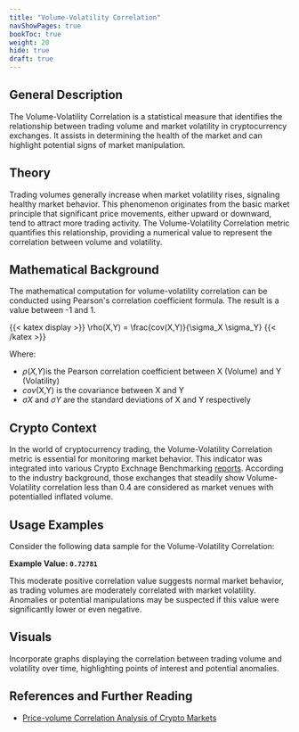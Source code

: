 ```yaml
---
title: "Volume-Volatility Correlation"
navShowPages: true
bookToc: true
weight: 20
hide: true
draft: true
---
```


## General Description

The Volume-Volatility Correlation is a statistical measure that identifies the relationship between trading volume and market volatility in cryptocurrency exchanges. It assists in determining the health of the market and can highlight potential signs of market manipulation.

## Theory

Trading volumes generally increase when market volatility rises, signaling healthy market behavior. This phenomenon originates from the basic market principle that significant price movements, either upward or downward, tend to attract more trading activity. The Volume-Volatility Correlation metric quantifies this relationship, providing a numerical value to represent the correlation between volume and volatility.

## Mathematical Background

The mathematical computation for volume-volatility correlation can be conducted using Pearson's correlation coefficient formula. The result is a value between -1 and 1.

{{< katex display >}}
\rho(X,Y) = \frac{cov(X,Y)}{\sigma_X \sigma_Y}
{{< /katex >}}

Where:

- _ρ_(_X,Y_)is the Pearson correlation coefficient between X (Volume) and Y (Volatility)
- _cov_(X,Y) is the covariance between X and Y
- _σX_ and _σY_ are the standard deviations of X and Y respectively

## Crypto Context

In the world of cryptocurrency trading, the Volume-Volatility Correlation metric is essential for monitoring market behavior. This indicator was integrated into various Crypto Exchnage Benchmarking [reports](https://cointelegraph.com/news/cryptocompare-launches-exchange-benchmark-in-response-to-concerns-over-false-volume-reporting). According to the industry background, those exchanges that steadily show Volume-Volatility correlation less than 0.4 are considered as market venues with potentialled inflated volume. 

## Usage Examples

Consider the following data sample for the Volume-Volatility Correlation:

**Example Value: `0.72781`**

This moderate positive correlation value suggests normal market behavior, as trading volumes are moderately correlated with market volatility. Anomalies or potential manipulations may be suspected if this value were significantly lower or even negative.

## Visuals

Incorporate graphs displaying the correlation between trading volume and volatility over time, highlighting points of interest and potential anomalies.

## References and Further Reading

- [Price-volume Correlation Analysis of Crypto Markets](https://hacken.io/discover/price-volume-correlation-analysis-of-the-crypto-market/)

